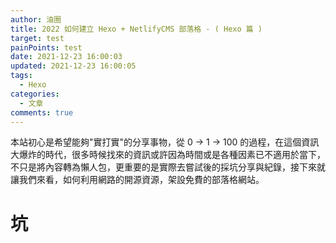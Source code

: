 ```yaml
---
author: 油圈
title: 2022 如何建立 Hexo + NetlifyCMS 部落格 - ( Hexo 篇 )
target: test
painPoints: test
date: 2021-12-23 16:00:03
updated: 2021-12-23 16:00:05
tags:
  - Hexo
categories:
  - 文章
comments: true
---
```


<span class="label label-primary">本站初心是希望能夠"實打實"的分享事物，從 0 -> 1 -> 100 的過程，在這個資訊大爆炸的時代，很多時候找來的資訊或許因為時間或是各種因素已不適用於當下，不只是將內容轉為懶人包，更重要的是實際去嘗試後的採坑分享與紀錄，接下來就讓我們來看，如何利用網路的開源資源，架設免費的部落格網站。</span>

# 坑



